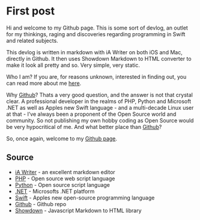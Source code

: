 # First post

Hi and welcome to my Github page. This is some sort of devlog, an outlet for my thinkings, raging and discoveries regarding programming in Swift and related subjects.

This devlog is written in markdown with iA Writer on both iOS and Mac, directly in Github. It then uses Showdown Markdown to HTML converter to make it look all pretty and so. Very simple, very static.

Who I am? If you are, for reasons unknown, interested in finding out, you can read more about me [here](/about-me.html).

Why [Github](https://github.com/demom)? Thats a very good question, and the answer is not that crystal clear. A professional developer in the realms of PHP, Python and Microsoft .NET as well as Apples new Swift language - and a multi-decade Linux user at that - I’ve always been a proponent of the Open Source world and community. So not publishing my own hobby coding as Open Source would be very hypocritical of me. And what better place than [Github](https://github.com/demom)?

So, once again, welcome to my [Github page](https://demom.github.io).

## Source

  * [iA Writer](https://ia.net/writer) - an excellent markdown editor
  * [PHP](http://www.php.net) - Open source web script language
  * [Python](https://www.python.org) - Open source script language
  * [.NET](https://www.microsoft.com/net/) - Microsofts .NET platform
  * [Swift](https://swift.org) - Apples new open-source programming language
  * [Github](http://github.com) - Github repo
  * [Showdown](https://github.com/showdownjs/showdown) - Javascript Markdown to HTML library
